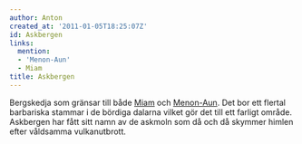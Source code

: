 ```yaml
---
author: Anton
created_at: '2011-01-05T18:25:07Z'
id: Askbergen
links:
  mention:
  - 'Menon-Aun'
  - Miam
title: Askbergen
---
```


Bergskedja som gränsar till både [Miam] och [Menon-Aun]. Det bor ett flertal barbariska stammar i de
bördiga dalarna vilket gör det till ett farligt område. Askbergen har fått sitt namn av de askmoln
som då och då skymmer himlen efter våldsamma vulkanutbrott.

  [Miam]: Miam
  [Menon-Aun]: Menon-Aun

